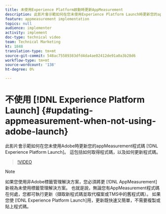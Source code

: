 ```yaml
---
title: 未使用Experience Platform啟動時更新AppMeasurement
description: 此影片會示範如何在您未使用Experience Platform Launch時更新您的appMeasurement代碼。 這包括如何取得程式碼，以及如何更新程式碼。
feature: appmeasurement implementation
topics: null
audience: implementer
activity: implement
doc-type: technical video
team: Technical Marketing
kt: 1848
translation-type: tm+mt
source-git-commit: 548ac75589383dfd4da4ae02412de91a0a3b28d6
workflow-type: tm+mt
source-wordcount: '138'
ht-degree: 0%

---
```



# 不使用 [!DNL Experience Platform Launch] {#updating-appmeasurement-when-not-using-adobe-launch}

此影片會示範如何在您未使用Adobe時更新您的appMeasurement程式碼 [!DNL Experience Platform Launch]。 這包括如何取得程式碼，以及如何更新程式碼。

>[!VIDEO](https://video.tv.adobe.com/v/25913/?quality=12)

>[!NOTE]
>
>如果您使用非Adobe標籤管理解決方案，您必須將更 [!DNL AppMeasurement] 新視為未使用標籤管理解決方案。 也就是說，無論您有AppMeasurement程式碼在何處，您都可執行更新（擷取新程式碼並取代檔案或TMS中的舊程式碼）。 如果您使 [!DNL Experience Platform Launch]用，更新既快速又簡單，不需要複製或貼上程式碼。
